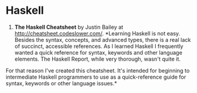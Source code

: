# Haskell

1. **The Haskell Cheatsheet** by Justin Bailey at <http://cheatsheet.codeslower.com/>.
*Learning Haskell is not easy. 
Besides the syntax, concepts, and advanced types, there is a real lack of succinct, accessible references. 
As I learned Haskell I frequently wanted a quick reference for syntax, keywords and other language elements. 
The Haskell Report, while very thorough, wasn't quite it.

For that reason I've created this cheatsheet. 
It's intended for beginning to intermediate Haskell programmers to use 
as a quick-reference guide for syntax, keywords or other language issues.*
